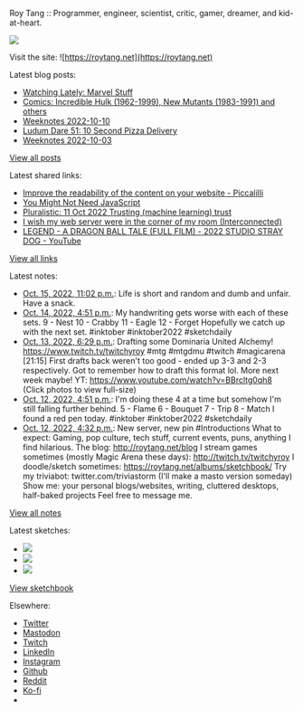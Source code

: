 Roy Tang :: Programmer, engineer, scientist, critic, gamer, dreamer, and kid-at-heart.

![](https://roytang.net/static/img/profile.jpg)

Visit the site: ![https://roytang.net](https://roytang.net)

Latest blog posts:

- [Watching Lately: Marvel Stuff](https://roytang.net/2022/10/watching-lately-marvel/)
- [Comics: Incredible Hulk (1962-1999), New Mutants (1983-1991) and others](https://roytang.net/2022/10/incredible-hulk-new-mutants/)
- [Weeknotes 2022-10-10](https://roytang.net/2022/10/weeknotes-10-10/)
- [Ludum Dare 51: 10 Second Pizza Delivery](https://roytang.net/2022/10/ludum-dare-51-pizza/)
- [Weeknotes 2022-10-03](https://roytang.net/2022/10/weeknotes-10-03/)

[View all posts](https://roytang.net/blog)

Latest shared links:

- [Improve the readability of the content on your website - Piccalilli](https://roytang.net/2022/10/ecf31cd54996594df7a5c7c158d14a98/)
- [You Might Not Need JavaScript](https://roytang.net/2022/10/f4dc7fdb945b481b89cd0d858a163394/)
- [Pluralistic: 11 Oct 2022 Trusting (machine learning) trust](https://roytang.net/2022/10/7226c2e4901c20197323d3f4fd710860/)
- [I wish my web server were in the corner of my room (Interconnected)](https://roytang.net/2022/10/2fbdc837be22c31a9c7b8698a6966f50/)
- [LEGEND - A DRAGON BALL TALE (FULL FILM) - 2022 STUDIO STRAY DOG - YouTube](https://roytang.net/2022/10/3ec99ce8ef9945a7e5a0e1128f2bcdde/)

[View all links](https://roytang.net/links)

Latest notes:

- [Oct. 15, 2022, 11:02 p.m.](https://roytang.net/2022/10/1581299378299449344/): Life is short and random and dumb and unfair. Have a snack.
- [Oct. 14, 2022, 4:51 p.m.](https://roytang.net/2022/10/inktober2022_9_10_11_12/): My handwriting gets worse with each of these sets. 9 - Nest 10 - Crabby 11 - Eagle 12 - Forget Hopefully we catch up with the next set. #inktober #inktober2022 #sketchdaily
- [Oct. 13, 2022, 6:29 p.m.](https://roytang.net/2022/10/1580505983692201984/): Drafting some Dominaria United Alchemy! https://www.twitch.tv/twitchyroy #mtg #mtgdmu #twitch #magicarena [21:15] First drafts back weren&#x27;t too good - ended up 3-3 and 2-3 respectively. Got to remember how to draft this format lol. More next week maybe! YT: https://www.youtube.com/watch?v=BBrcltg0qh8 (Click photos to view full-size)
- [Oct. 12, 2022, 4:51 p.m.](https://roytang.net/2022/10/inktober2022_5_6_7_8/): I&#x27;m doing these 4 at a time but somehow I&#x27;m still falling further behind. 5 - Flame 6 - Bouquet 7 - Trip 8 - Match I found a red pen today. #inktober #inktober2022 #sketchdaily
- [Oct. 12, 2022, 4:32 p.m.](https://roytang.net/2022/10/109154371829684347/): New server, new pin #Introductions What to expect: Gaming, pop culture, tech stuff, current events, puns, anything I find hilarious. The blog: http://roytang.net/blog I stream games sometimes (mostly Magic Arena these days): http://twitch.tv/twitchyroy I doodle/sketch sometimes: https://roytang.net/albums/sketchbook/ Try my triviabot: twitter.com/triviastorm (I&#x27;ll make a masto version someday) Show me: your personal blogs/websites, writing, cluttered desktops, half-baked projects Feel free to message me.

[View all notes](https://roytang.net/notes)

Latest sketches:


- ![](https://roytang.net/media/cache/e7/d2/e7d2c1d9a38293e39fc717ce5a6f70ee.jpg)
- ![](https://roytang.net/media/cache/1b/e6/1be6ed20af2ec45070c889eb85aafa6d.jpg)
- ![](https://roytang.net/media/cache/75/e3/75e318f00f059353c2a777e8f5a644f9.jpg)

[View sketchbook](https://roytang.net/albums/sketchbook)


Elsewhere:

- [Twitter](https://twitter.com/roytang)
- [Mastodon](https://indieweb.social/@roytang)
- [Twitch](https://twitch.tv/twitchyroy)
- [LinkedIn](https://www.linkedin.com/in/roytang)
- [Instagram](https://instagram.com/roytang0400)
- [Github](https://github.com/roytang)
- [Reddit](https://reddit.com/u/hungryroy)
- [Ko-fi](https://ko-fi.com/roytang)
- [](mailto:hello@roytang.net)